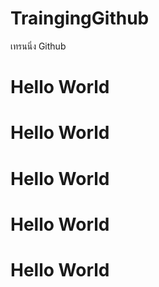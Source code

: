 # TraingingGithub
เทรนนิ่ง Github

# Hello World
# Hello World
# Hello World
# Hello World
# Hello World